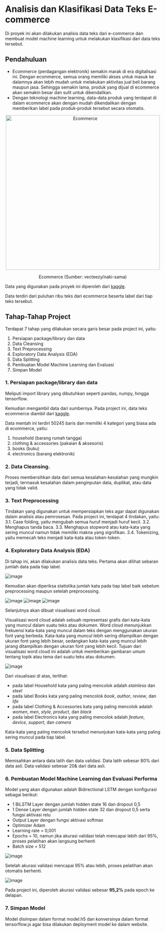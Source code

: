# Analisis dan Klasifikasi Data Teks E-commerce
Di proyek ini akan dilakukan analisis data teks dari e-commerce dan membuat model machine learning untuk melakukan klasifikasi dari data teks tersebut.

## Pendahuluan
* Ecommerce (perdagangan elektronik) semakin marak di era digitalisasi ini. Dengan ecommerce, semua orang memiliki akses untuk masuk ke dalamnya akan lebih mudah untuk melakukan aktivitas jual beli barang maupun jasa. Sehingga semakin lama, produk yang dijual di ecommerce akan semakin besar dan sulit untuk dikendalikan.
* Dengan teknologi machine learning, data-data produk yang terdapat di dalam ecommerce akan dengan mudah dikendalikan dengan memberikan label pada produk-produk tersebut secara otomatis.

<p align="center">
  <img src="https://static.vecteezy.com/system/resources/previews/001/871/349/non_2x/illustration-of-shopping-and-spending-money-with-e-commerce-apps-own-your-own-shop-with-e-commerce-find-the-right-item-with-online-shops-landing-page-template-for-web-websites-site-banner-flyer-free-vector.jpg" alt="Ecommerce" width="500">
  <figcaption align="center">Ecommerce (Sumber: vecteezy/naki-sama)</figcaption>
</p>

Data yang digunakan pada proyek ini diperoleh dari [kaggle](https://www.kaggle.com/datasets/saurabhshahane/ecommerce-text-classification).

Data terdiri dari puluhan ribu teks dari ecommerce beserta label dari tiap teks tersebut.

## Tahap-Tahap Project
Terdapat 7 tahap yang dilakukan secara garis besar pada project ini, yaitu:
1. Persiapan package/library dan data
2. Data Cleansing
3. Text Preprocessing
4. Exploratory Data Analysis (EDA)
5. Data Splitting
6. Pembuatan Model Machine Learning dan Evaluasi
7. Simpan Model

### 1. Persiapan package/library dan data
Meliputi import library yang dibutuhkan seperti pandas, numpy, hingga tensorflow.

Kemudian mengambil data dari sumbernya. Pada project ini, data teks ecommerce diambil dari [kaggle](https://www.kaggle.com/datasets/saurabhshahane/ecommerce-text-classification).

Data mentah ini terdiri 50245 baris dan memiliki 4 kategori yang biasa ada di ecommerce, yaitu:
1. household (barang rumah tangga)
2. clothing & accessories (pakaian & aksesoris)
3. books (buku)
4. electronics (barang elektronik)

### 2. Data Cleansing.
Proses membersihkan data dari semua kesalahan-kesalahan yang mungkin terjadi, termasuk kesalahan dalam penginputan data, duplikat, atau data yang tidak valid.

### 3. Text Preprocessing
Tindakan yang digunakan untuk mempersiapkan teks agar dapat digunakan dalam analisis atau pemrosesan. Pada project ini, terdapat 4 tindakan, yaitu:
3.1. Case folding, yaitu mengubah semua huruf menjadi huruf kecil.
3.2. Menghapus tanda baca.
3.3. Menghapus stopword atau kata-kata yang sering muncul namun tidak memiliki makna yang signifikan.
3.4. Tokenizing, yaitu memecah teks menjadi kata-kata atau token-token.

### 4. Exploratory Data Analysis (EDA)
Di tahap ini, akan dilakukan analisis data teks.
Pertama akan dilihat sebaran jumlah data pada tiap label.

![image](https://user-images.githubusercontent.com/115754250/211972088-2dc96208-38f1-4b77-a26d-166b1cbc0a0f.png)

Kemudian akan diperiksa statistika jumlah kata pada tiap label baik sebelum preprocessing maupun setelah preprocessing.

![image](https://user-images.githubusercontent.com/115754250/211972279-9407d984-da6c-45fe-9726-534d5bc49a51.png)
![image](https://user-images.githubusercontent.com/115754250/211972320-5424ef99-96b6-4a24-8c3e-02b3dd88c4bc.png)
![image](https://user-images.githubusercontent.com/115754250/211972358-a144ae28-628f-4a04-887e-b7e45d1be94e.png)

Selanjutnya akan dibuat visualisasi word cloud.

Visualisasi word cloud adalah sebuah representasi grafis dari kata-kata yang muncul dalam suatu teks atau dokumen. Word cloud menunjukkan frekuensi kata-kata yang muncul dalam teks dengan menggunakan ukuran font yang berbeda. Kata-kata yang muncul lebih sering ditampilkan dengan ukuran font yang lebih besar, sedangkan kata-kata yang muncul lebih jarang ditampilkan dengan ukuran font yang lebih kecil. Tujuan dari visualisasi word cloud ini adalah untuk memberikan gambaran umum tentang topik atau tema dari suatu teks atau dokumen.

![image](https://user-images.githubusercontent.com/115754250/211972931-5509e9da-0e93-4aca-b63f-ff03ef9fc6a0.png)

Dari visualisasi di atas, terlihat:
* pada label Household kata yang paling mencolok adalah *stainless* dan *steel*
* pada label Books kata yang paling mencolok *book*, *author*, *review*, dan *life*
* pada label Clothing & Accessories kata yang paling mencolok adalah *women*, *men*, *style*, *product*, dan *black*
* pada label Electronics kata yang paling mencolok adalah *feature*, *device*, *support*, dan *camera*

Kata-kata yang paling mencolok tersebut menunjukan kata-kata yang paling sering muncul pada tiap label.

### 5. Data Splitting
Memisahkan antara data latih dan data validasi.
Data latih sebesar 80% dari data asli.
Data validasi sebesar 20& dari data asli.

### 6. Pembuatan Model Machine Learning dan Evaluasi Performa
Model yang akan digunakan adalah Bidirectional LSTM dengan konfigurasi sebagai berikut:
* 1 BiLSTM Layer dengan jumlah hidden state 16 dan dropout 0,5
* 1 Dense Layer dengan jumlah hidden state 32 dan dropout 0,5 serta fungsi aktivasi relu
* Output Layer dengan fungsi aktivasi softmax
* Optimizer Adam
* Learning rate = 0,001
* Epochs = 10, namun jika akurasi validasi telah mencapai lebih dari 95%, proses pelatihan akan langsung berhenti
* Batch size = 512

![image](https://user-images.githubusercontent.com/115754250/211973702-be3909a1-6913-4a00-aa6b-3d793f8cc7dc.png)

Setelah akurasi validasi mencapai 95% atau lebih, proses pelatihan akan otomatis berhenti.

![image](https://user-images.githubusercontent.com/115754250/211973857-24d00d5a-48a0-4159-a028-a49027bd0f65.png)

Pada project ini, diperoleh akurasi validasi sebesar **95,2%** pada epoch ke delapan.

### 7. Simpan Model
Model disimpan dalam format model.h5 dan konversinya dalam format tensorflow.js agar bisa dilakukan deployment model ke dalam website.
